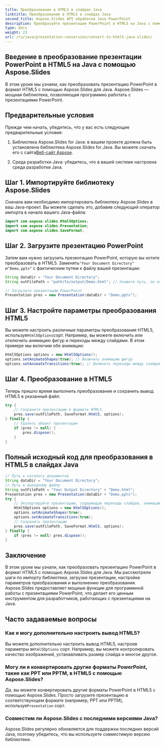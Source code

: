 ```yaml
---
title: Преобразование в HTML5 в слайдах Java
linktitle: Преобразование в HTML5 в слайдах Java
second_title: Aspose.Slides API обработки Java PowerPoint
description: Преобразуйте презентации PowerPoint в HTML5 на Java с помощью Aspose.Slides. Научитесь автоматизировать процесс преобразования с помощью пошаговых примеров кода.
type: docs
weight: 23
url: /ru/java/presentation-conversion/convert-to-html5-java-slides/
---
```


## Введение в преобразование презентации PowerPoint в HTML5 на Java с помощью Aspose.Slides

В этом уроке мы узнаем, как преобразовать презентацию PowerPoint в формат HTML5 с помощью Aspose.Slides для Java. Aspose.Slides — мощная библиотека, позволяющая программно работать с презентациями PowerPoint.

## Предварительные условия

Прежде чем начать, убедитесь, что у вас есть следующие предварительные условия:

1.  Библиотека Aspose.Slides for Java: в вашем проекте должна быть установлена библиотека Aspose.Slides for Java. Вы можете скачать его с сайта[Веб-сайт Aspose](https://products.aspose.com/slides/java/).

2. Среда разработки Java: убедитесь, что в вашей системе настроена среда разработки Java.

## Шаг 1. Импортируйте библиотеку Aspose.Slides

Сначала вам необходимо импортировать библиотеку Aspose.Slides в ваш Java-проект. Вы можете сделать это, добавив следующий оператор импорта в начало вашего Java-файла:

```java
import com.aspose.slides.Html5Options;
import com.aspose.slides.Presentation;
import com.aspose.slides.SaveFormat;
```

## Шаг 2. Загрузите презентацию PowerPoint

 Затем вам нужно загрузить презентацию PowerPoint, которую вы хотите преобразовать в HTML5. Заменять`"Your Document Directory"` и`"Demo.pptx"` с фактическим путем к файлу вашей презентации:

```java
String dataDir = "Your Document Directory";
String outFilePath = "path/to/output/Demo.html"; // Укажите путь, по которому вы хотите сохранить выходные данные HTML5.

// Загрузите презентацию PowerPoint
Presentation pres = new Presentation(dataDir + "Demo.pptx");
```

## Шаг 3. Настройте параметры преобразования HTML5

 Вы можете настроить различные параметры преобразования HTML5, используя`Html5Options`сорт. Например, вы можете включить или отключить анимацию фигур и переходы между слайдами. В этом примере мы включим обе анимации:

```java
Html5Options options = new Html5Options();
options.setAnimateShapes(true); // Включить анимацию фигур
options.setAnimateTransitions(true); // Включить переходы между слайдами
```

## Шаг 4. Преобразование в HTML5

Теперь пришло время выполнить преобразование и сохранить вывод HTML5 в указанный файл:

```java
try {
    // Сохраните презентацию в формате HTML5.
    pres.save(outFilePath, SaveFormat.Html5, options);
} finally {
    // Удалить объект презентации
    if (pres != null) {
        pres.dispose();
    }
}
```

## Полный исходный код для преобразования в HTML5 в слайдах Java

```java
// Путь к каталогу документов
String dataDir = "Your Document Directory";
// Путь к выходному файлу
String outFilePath = "Your Output Directory" + "Demo.html";
Presentation pres = new Presentation(dataDir + "Demo.pptx");
try {
	// Экспортируйте презентацию, содержащую переходы слайдов, анимацию и анимацию фигур, в HTML5.
	Html5Options options = new Html5Options();
	options.setAnimateShapes(true);
	options.setAnimateTransitions(true);
	// Сохранить презентацию
	pres.save(outFilePath, SaveFormat.Html5, options);
} finally {
	if (pres != null) pres.dispose();
}
```

## Заключение

В этом уроке мы узнали, как преобразовать презентацию PowerPoint в формат HTML5 с помощью Aspose.Slides для Java. Мы рассмотрели шаги по импорту библиотеки, загрузке презентации, настройке параметров преобразования и выполнению преобразования. Aspose.Slides предоставляет мощные функции для программной работы с презентациями PowerPoint, что делает его ценным инструментом для разработчиков, работающих с презентациями на Java.

## Часто задаваемые вопросы

### Как я могу дополнительно настроить вывод HTML5?

Вы можете дополнительно настроить вывод HTML5, настроив параметры в`Html5Options` сорт. Например, вы можете контролировать качество изображений, устанавливать размер слайда и многое другое.

### Могу ли я конвертировать другие форматы PowerPoint, такие как PPT или PPTM, в HTML5 с помощью Aspose.Slides?

 Да, вы можете конвертировать другие форматы PowerPoint в HTML5 с помощью Aspose.Slides. Просто загрузите презентацию в соответствующем формате (например, PPT или PPTM), используя`Presentation` сорт.

### Совместим ли Aspose.Slides с последними версиями Java?

Aspose.Slides регулярно обновляется для поддержки последних версий Java, поэтому убедитесь, что вы используете совместимую версию библиотеки.